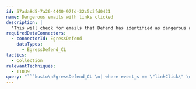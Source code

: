 ```yaml
---
id: 57ada8d5-7a26-4440-97fd-32c5c3fd0421
name: Dangerous emails with links clicked
description: |
  'This will check for emails that Defend has identified as dangerous and a user has clicked a link.'
requiredDataConnectors:
  - connectorId: EgressDefend
    dataTypes:
      - EgressDefend_CL
tactics:
  - Collection
relevantTechniques:
  - T1039
query: "```kusto\nEgressDefend_CL \n| where event_s == \"linkClick\" \n| where email_threat_s == \"dangerous\"\n```"
---
```


